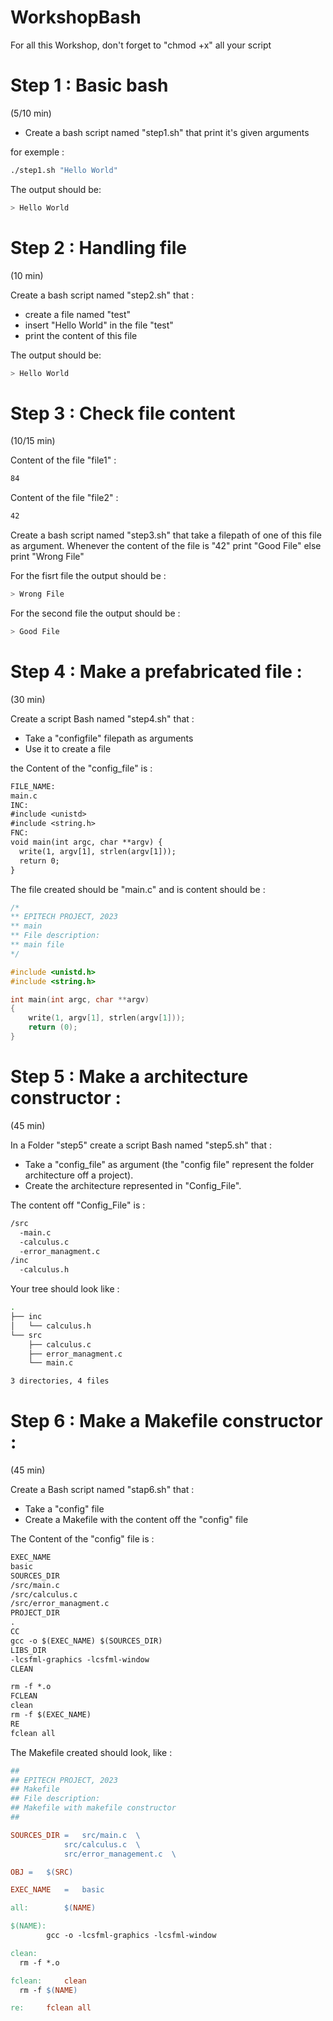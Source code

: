 # WorkshopBash

For all this Workshop, don't forget to "chmod +x" all your script 

# Step 1 : Basic bash
(5/10 min)

- Create a bash script named "step1.sh" that print it's given arguments

for exemple :
```bash
./step1.sh "Hello World"
```

The output should be:
```bash
> Hello World
```

# Step 2 : Handling file
(10 min)

Create a bash script named "step2.sh" that :
- create a file named "test"
- insert "Hello World" in the file "test"
- print the content of this file

The output should be:
```bash
> Hello World
```
# Step 3 : Check file content
(10/15 min)

Content of the file "file1" :

```bash
84
```

Content of the file "file2" :

```bash
42
```


Create a bash script named "step3.sh" that take a filepath of one of this file as argument.
Whenever the content of the file is "42" print "Good File" else print "Wrong File"


For the fisrt file the output should be :

```bash
> Wrong File
```

For the second file the output should be :

```bash
> Good File
```

# Step 4 : Make a prefabricated file :
(30 min)

Create a script Bash named "step4.sh" that :
- Take a "configfile" filepath as arguments
- Use it to create a file

the Content of the "config_file" is :

```txt
FILE_NAME:
main.c
INC:
#include <unistd>
#include <string.h>
FNC: 
void main(int argc, char **argv) {
  write(1, argv[1], strlen(argv[1]));
  return 0;
}
```

The file created should be "main.c" and is content should be :

```c
/*
** EPITECH PROJECT, 2023
** main
** File description:
** main file
*/

#include <unistd.h>
#include <string.h>

int main(int argc, char **argv)
{
    write(1, argv[1], strlen(argv[1]));
    return (0);
}
```

# Step 5 : Make a architecture constructor :
(45 min)

In a Folder "step5" create a script Bash named "step5.sh" that :
- Take a "config_file" as argument (the "config file" represent the folder architecture off a project).
- Create the architecture represented in "Config_File".

The content off "Config_File" is :

```bash
/src
  -main.c
  -calculus.c
  -error_managment.c
/inc
  -calculus.h
```

Your tree should look like :

```bash
.
├── inc
│   └── calculus.h
└── src
    ├── calculus.c
    ├── error_managment.c
    └── main.c

3 directories, 4 files
```

# Step 6 : Make a Makefile constructor :
(45 min)

Create a Bash script named "stap6.sh" that :
- Take a "config" file
- Create a Makefile with the content off the "config" file

The Content of the "config" file is :

```txt
EXEC_NAME
basic
SOURCES_DIR
/src/main.c
/src/calculus.c
/src/error_managment.c
PROJECT_DIR
.
CC
gcc -o $(EXEC_NAME) $(SOURCES_DIR)
LIBS_DIR
-lcsfml-graphics -lcsfml-window
CLEAN

rm -f *.o
FCLEAN
clean
rm -f $(EXEC_NAME)
RE
fclean all
```

The Makefile created should look, like :

```Makefile
##
## EPITECH PROJECT, 2023
## Makefile
## File description:
## Makefile with makefile constructor
##

SOURCES_DIR	= 	src/main.c 	\
			src/calculus.c 	\
			src/error_management.c 	\

OBJ	=	$(SRC)

EXEC_NAME	=	basic

all: 		$(NAME)

$(NAME):
		gcc -o -lcsfml-graphics -lcsfml-window

clean:
  rm -f *.o

fclean:		clean
  rm -f $(NAME)

re:		fclean all
```



